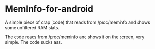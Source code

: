 # MemInfo-for-android
A simple piece of crap (code) that reads from /proc/meminfo and shows some unfiltered RAM stats.

The code reads from /proc/meminfo and shows it on the screen, very simple. The code sucks ass.
